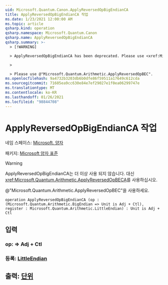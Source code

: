 ```yaml
---
uid: Microsoft.Quantum.Canon.ApplyReversedOpBigEndianCA
title: ApplyReversedOpBigEndianCA 작업
ms.date: 1/23/2021 12:00:00 AM
ms.topic: article
qsharp.kind: operation
qsharp.namespace: Microsoft.Quantum.Canon
qsharp.name: ApplyReversedOpBigEndianCA
qsharp.summary: >-
  > [!WARNING]

  > ApplyReversedOpBigEndianCA has been deprecated. Please use <xref:Microsoft.Quantum.Arithmetic.ApplyReversedOpBECA> instead.

  >

  > Please use @"Microsoft.Quantum.Arithmetic.ApplyReversedOpBEC".
ms.openlocfilehash: 9a4732b3203db6b0dfe86f59511a17649c612cda
ms.sourcegitcommit: 71605ea9cc630e84e7ef29027e1f0ea06299747e
ms.translationtype: MT
ms.contentlocale: ko-KR
ms.lasthandoff: 01/26/2021
ms.locfileid: "98844708"
---
```

# <a name="applyreversedopbigendianca-operation"></a>ApplyReversedOpBigEndianCA 작업

네임 스페이스: [Microsoft. 양자](xref:Microsoft.Quantum.Canon)

패키지: [Microsoft 양자 표준](https://nuget.org/packages/Microsoft.Quantum.Standard)


> [!WARNING]
> ApplyReversedOpBigEndianCA는 더 이상 사용 되지 않습니다. 대신 <xref:Microsoft.Quantum.Arithmetic.ApplyReversedOpBECA>를 사용하십시오.
>
> @"Microsoft.Quantum.Arithmetic.ApplyReversedOpBEC"을 사용하세요.



```qsharp
operation ApplyReversedOpBigEndianCA (op : (Microsoft.Quantum.Arithmetic.BigEndian => Unit is Adj + Ctl), register : Microsoft.Quantum.Arithmetic.LittleEndian) : Unit is Adj + Ctl
```


## <a name="input"></a>입력

### <a name="op--bigendian--unit--is-adj--ctl"></a>op: [](xref:Microsoft.Quantum.Arithmetic.BigEndian) => [](xref:microsoft.quantum.lang-ref.unit) Adj + Ctl




### <a name="register--littleendian"></a>등록: [LittleEndian](xref:Microsoft.Quantum.Arithmetic.LittleEndian)





## <a name="output--unit"></a>출력: [단위](xref:microsoft.quantum.lang-ref.unit)

